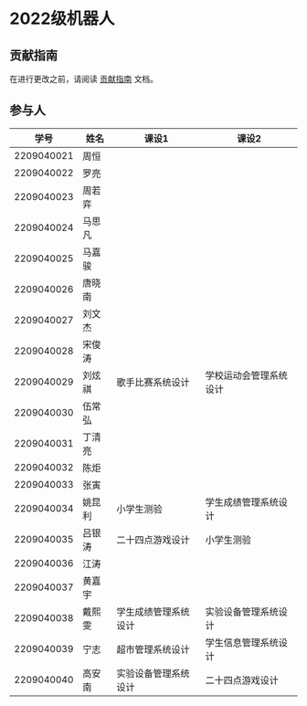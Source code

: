 
# 2022级机器人


## 贡献指南
在进行更改之前，请阅读 [贡献指南](https://github.com/OpenHUTB/bazaar/blob/master/CONTRIBUTING.md) 文档。

## 参与人
| 学号         | 姓名  | 课设1 | 课设2 |
|------------|-----|-----| -----|
| 2209040021 | 周恒 |  |  |
| 2209040022 | 罗亮 |  |  |
| 2209040023 | 周若弈 |  |  |
| 2209040024 | 马思凡 |  |  |
| 2209040025 | 马嘉骏 |  |  |
| 2209040026 | 唐晓南 |  |  |
| 2209040027 | 刘文杰 |  |  |
| 2209040028 | 宋俊涛 |  |  |
| 2209040029 | 刘炫祺 |歌手比赛系统设计  | 学校运动会管理系统设计 |
| 2209040030 | 伍常弘 |  |  |
| 2209040031 | 丁清亮 |  |  |
| 2209040032 | 陈炬 |  |  |
| 2209040033 | 张寅 |  |  |
| 2209040034 | 姚昆利 |小学生测验|学生成绩管理系统设计|
| 2209040035 | 吕银涛 | 二十四点游戏设计 | 小学生测验 |
| 2209040036 | 江涛 |  |  |
| 2209040037 | 黄嘉宇 |  |  |
| 2209040038 | 戴熙雯 | 学生成绩管理系统设计 | 实验设备管理系统设计 |
| 2209040039 | 宁志 | 超市管理系统设计 | 学生信息管理系统设计|
| 2209040040 | 高安南 | 实验设备管理系统设计 | 二十四点游戏设计 |


